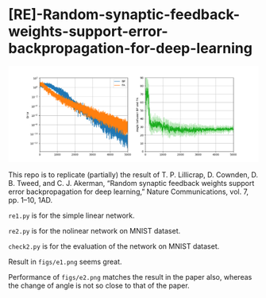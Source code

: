 # [RE]-Random-synaptic-feedback-weights-support-error-backpropagation-for-deep-learning

![](figs/e1.png)

This repo is to replicate (partially) the result of T. P. Lillicrap, D. Cownden, D. B. Tweed, and C. J. Akerman, “Random synaptic feedback weights support error backpropagation for deep learning,” Nature Communications, vol. 7, pp. 1–10, 1AD.



`re1.py` is for the simple linear network.

`re2.py` is for the nolinear network on MNIST dataset.

`check2.py` is for the evaluation of the network on MNIST dataset.

Result in `figs/e1.png` seems great.

Performance of `figs/e2.png` matches the result in the paper also, whereas the change of angle is not so close to that of the paper.